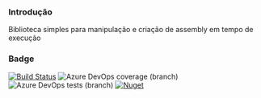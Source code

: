 ### Introdução
Biblioteca simples para manipulação e criação de assembly em tempo de execução

### Badge
[![Build Status](https://dev.azure.com/Propeus-Modulo/Propeus.NetCore.IL/_apis/build/status/Propeus.NetCore.IL/Propeus.NetCore.IL%20CI?branchName=master)](https://dev.azure.com/Propeus-Modulo/Propeus.NetCore.IL/_build/latest?definitionId=2&branchName=master) ![Azure DevOps coverage (branch)](https://img.shields.io/azure-devops/coverage/Propeus-Modulo/Propeus.NetCore.IL/2/master.svg) ![Azure DevOps tests (branch)](https://img.shields.io/azure-devops/tests/propeus-Modulo/Propeus.NetCore.IL/2/master.svg) [![Nuget](https://img.shields.io/nuget/dt/Propeus.NetCore.IL.svg)](https://www.nuget.org/packages/Propeus.NetCore.IL/)
